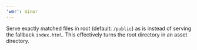 ```yaml
---
'wmr': minor
---
```


Serve exactly matched files in root (default: `/public`) as is instead of serving the fallback `index.html`. This effectively turns the root directory in an asset directory.
